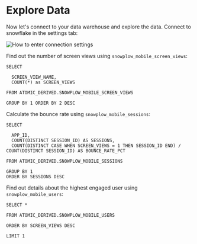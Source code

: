 <script>
  import Code from '$lib/Code.svelte';
  import Footer from '$lib/Footer.svelte';
</script>

# Explore Data

Now let's connect to your data warehouse and explore the data. Connect to snowflake in the settings tab:

![How to enter connection settings](/connect-db.gif)


Find out the number of screen views using `snowplow_mobile_screen_views`:

```views
SELECT

  SCREEN_VIEW_NAME,
  COUNT(*) as SCREEN_VIEWS

FROM ATOMIC_DERIVED.SNOWPLOW_MOBILE_SCREEN_VIEWS

GROUP BY 1 ORDER BY 2 DESC
```

Calculate the bounce rate using `snowplow_mobile_sessions`:

```bounce_rate
SELECT

  APP_ID,
  COUNT(DISTINCT SESSION_ID) AS SESSIONS,
  COUNT(DISTINCT CASE WHEN SCREEN_VIEWS = 1 THEN SESSION_ID END) / COUNT(DISTINCT SESSION_ID) AS BOUNCE_RATE_PCT

FROM ATOMIC_DERIVED.SNOWPLOW_MOBILE_SESSIONS

GROUP BY 1
ORDER BY SESSIONS DESC
```

Find out details about the highest engaged user using `snowplow_mobile_users`:

```engagement
SELECT *

FROM ATOMIC_DERIVED.SNOWPLOW_MOBILE_USERS

ORDER BY SCREEN_VIEWS DESC

LIMIT 1
```



<Footer prev="1._import_and_model_data" next="3._visualization"/>
